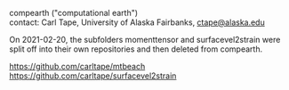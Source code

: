 compearth ("computational earth")  
contact: Carl Tape, University of Alaska Fairbanks, ctape@alaska.edu

On 2021-02-20, the subfolders momenttensor and surfacevel2strain were split off into their own repositories and then deleted from compearth.

https://github.com/carltape/mtbeach  
https://github.com/carltape/surfacevel2strain
